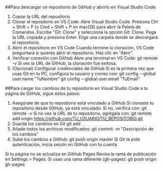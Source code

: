##Para descargar un repositorio de GitHub y abrirlo en Visual Studio Code:
1. Copiar la URL del repositorio
2. Clonar el repositorio en VS Code:
   Abre Visual Studio Code.
  Presiona Ctrl + Shift + P (o Cmd + Shift + P en macOS) para abrir la Paleta de Comandos.
  Escribe "Git: Clone" y selecciona la opción Git: Clone.
  Pega la URL copiada y presiona Enter.
  Elige una carpeta donde se descargará el repositorio.
3. Abrir el repositorio en VS Code
  Cuando termine la clonación, VS Code preguntará si quieres abrir el repositorio. Haz clic en "Abrir".
4. Verificar conexión con GitHub
    Abre una terminal en VS Code: git remote -v
    Si ves la URL de GitHub, la clonación fue exitosa.
5. (Opcional) Configurar credenciales de GitHub
    Si es la primera vez que usas Git en tu PC, configura tu usuario y correo con:
       git config --global user.name "TuNombre"
       git config --global user.email "TuEmail"

##Para cargar los cambios de tu repositorio en Visual Studio Code a tu página de GitHub, sigue estos pasos:
1. Asegúrate de que tu repositorio está vinculado a GitHub
    Si clonaste tu repositorio desde GitHub, ya está vinculado. Si no, verifica con: git remote -v
    Si no ves la URL de tu repositorio, agrégala con: git remote add origin https://github.com/TU_USUARIO/TU_REPOSITORIO.git
2. Guarda los cambios en Git
   git add .
3. Añade todos los archivos modificados: git commit -m "Descripción de los cambios"
4. Sube los cambios a GitHub: git push origin master
Si Git te pide autenticación, inicia sesión en GitHub con tu cuenta

Si tu página no se actualiza en GitHub Pages
Revisa la rama de publicación en Settings > Pages.
Si usas una rama diferente (gh-pages): git push origin gh-pages


